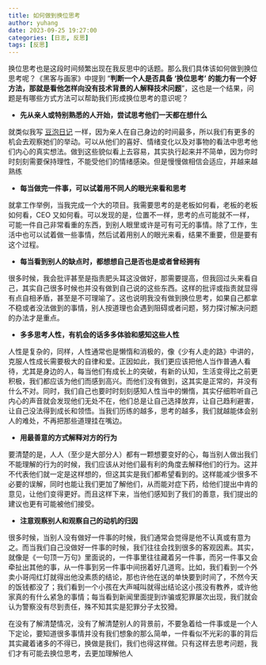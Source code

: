```yaml
---
title: 如何做到换位思考
author: yuhang
date: 2023-09-25 19:27:00
categories: [日志, 反思]
tags: [反思]
---
```


换位思考也是这段时间频繁出现在我反思中的话题。那么我们具体该如何做到换位思考呢？《黑客与画家》中提到 “**判断一个人是否具备 ‘换位思考’ 的能力有一个好方法，那就是看他怎样向没有技术背景的人解释技术问题**”，这也是一个结果，问题是有哪些方式方法可以帮助我们形成换位思考的意识呢？

- **先从亲人或特别熟悉的人开始，尝试思考他们一天都在想什么**

就类似我写 [豆泡日记](https://peteryuhang.github.io/posts/%E8%B1%86%E6%B3%A1%E6%97%A5%E8%AE%B0-%E6%8C%81%E7%BB%AD%E6%9B%B4%E6%96%B0%E4%B8%AD/) 一样，因为亲人在自己身边的时间最多，所以我们有更多的机会去观察她们的举动。可以从他们的喜好、情绪变化以及对事物的看法中思考他们内心的真实想法。做到这些貌似看上去容易，其实执行起来并不简单，因为你时时刻刻需要保持理性，不能受他们的情绪感染。但是慢慢做相信会适应，并越来越熟练

- **每当做完一件事，可以试着用不同人的眼光来看和思考**

就拿工作举例，当我完成一个大的项目。我需要思考的是老板如何看，老板的老板如何看，CEO 又如何看。可以发现的是，位置不一样，思考的点可能就不一样，可能一件自己非常看重的东西，到别人眼里或许是可有可无的事情。除了工作，生活中也可以试着做一些事情，然后试着用别人的眼光来看，结果不重要，但是要有这个过程。

- **每当看到别人的缺点时，都想想自己是否也是或者曾经拥有**

很多时候，我会批评甚至是指责肥头耳这没做好，那需要提高，但我回过头来看自己，其实自己很多时候也并没有做到自己说的这些东西。这样的批评或指责就显得有点自相矛盾，甚至是不可理喻了。这也说明我没有做到换位思考，如果自己都拿不稳或者没法做到的事情，别人按道理也会遇到阻碍或者问题，努力探讨解决问题的办法才是重点。

- **多多思考人性，有机会的话多多体验和感知这些人性**

人性是复杂的，同样，人性通常也是懒惰和消极的，像《少有人走的路》中讲的，克服人性成长需要极大的自律和爱。正因如此，我们更应该把他人当作普通人看待，尤其是身边的人，每当他们有成长上的突破，有新的认知，生活变得比之前更积极，我们都应该为他们而感到高兴。而他们没有做到，这其实是正常的，并没有什么不对。同时，我们自己也要时时刻刻感知人性当中的懒惰，其实仔细聆听自己内心的声音就会发现他们无处不在，他们总是让自己选择放弃，让自己趋利避害，让自己没法得到成长和领悟。当我们历练的越多，思考的越多，我们就越能体会别人的难处，不再把那些道理挂在嘴边。

- **用最善意的方式解释对方的行为**

要清楚的是，人人（至少是大部分人）都有一颗想要变好的心，每当别人做出我们不能理解的行为的时候，我们应该从对他们最有利的角度去解释他们的行为。这并不代表他们就一定是这样想的，但这其实是我们都希望看到的。这样能减少很多不必要的误解，同时也能让我们更加了解他们，从而能对症下药，给他们提出中肯的意见，让他们变得更好。而且这样下来，当他们感知到了我们的善意，我们提出的建议也更有可能被他们接受。

- **注意观察别人和观察自己的动机的归因**

很多时候，当别人没有做好一件事的时候，我们通常会觉得是他不认真或有意为之。而当我们自己没做好一件事的时候，我们往往会找到很多的客观因素。其实，就像是《一句顶一万句》里面说的，一件事里往往藏着另一件事，而另一件事又会牵扯出其他的事，从一件事到另一件事中间拐着好几道弯。比如，我们看到一个外卖小哥闯红灯就得出他没素质的结论，那也许他在送的单快要到时间了，不然今天的饭钱都没了；我们看到一个小孩在大声喊叫就得出结论这小孩没有教养，或许他家真的有什么紧急的事情；每当看到新闻里面提到诈骗或犯罪屡次出现，我们就会认为警察没有尽到责任，殊不知其实是犯罪分子太狡猾。


在没有了解清楚情况，没有了解清楚别人的背景前，不要急着给一件事或是一个人下定论，要知道很多事情并没有我们想象的那么简单，一件看似不光彩的事的背后其实藏着诸多的不得已，换做是我们，我们也得这样做。只有这样去思考问题，我们才有可能去换位思考，去更加理解他人